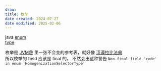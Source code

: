 ```yaml
---
draw:
title: 枚举
date created: 2024-07-27
date modified: 2025-02-06
---
```


java [enum](enum.md)  
[type](type.md)

 枚举是 [JVM@](JVM@.md) 里一张不会变的参考表，就好像 [汉谟拉比法典](汉谟拉比法典)  
 所以枚举的 field 应该是 final 的，
 不然会出这种警告 `Non-final field 'code' in enum 'HomogenizationSelectorType'`

